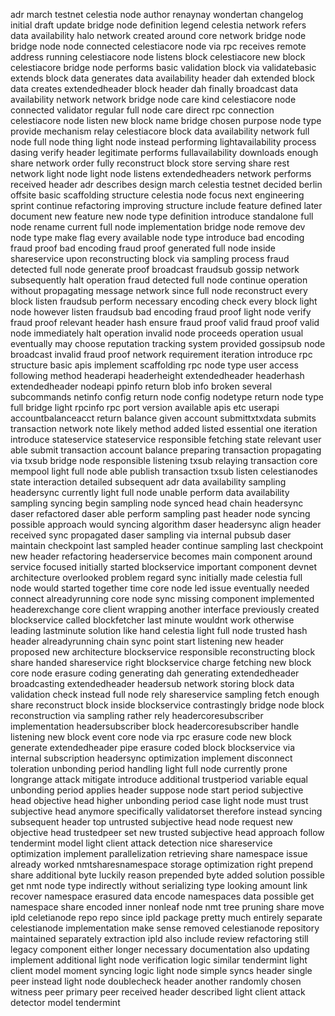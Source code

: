 adr march testnet celestia node author renaynay wondertan changelog initial draft update bridge node definition legend celestia network refers data availability halo network created around core network bridge node bridge node node connected celestiacore node via rpc receives remote address running celestiacore node listens block celestiacore new block celestiacore bridge node performs basic validation block via validatebasic extends block data generates data availability header dah extended block data creates extendedheader block header dah finally broadcast data availability network network bridge node care kind celestiacore node connected validator regular full node care direct rpc connection celestiacore node listen new block name bridge chosen purpose node type provide mechanism relay celestiacore block data availability network full node full node thing light node instead performing lightavailability process dasing verify header legitimate performs fullavailability downloads enough share network order fully reconstruct block store serving share rest network light node light node listens extendedheaders network performs received header adr describes design march celestia testnet decided berlin offsite basic scaffolding structure celestia node focus next engineering sprint continue refactoring improving structure include feature defined later document new feature new node type definition introduce standalone full node rename current full node implementation bridge node remove dev node type make flag every available node type introduce bad encoding fraud proof bad encoding fraud proof generated full node inside shareservice upon reconstructing block via sampling process fraud detected full node generate proof broadcast fraudsub gossip network subsequently halt operation fraud detected full node continue operation without propagating message network since full node reconstruct every block listen fraudsub perform necessary encoding check every block light node however listen fraudsub bad encoding fraud proof light node verify fraud proof relevant header hash ensure fraud proof valid fraud proof valid node immediately halt operation invalid node proceeds operation usual eventually may choose reputation tracking system provided gossipsub node broadcast invalid fraud proof network requirement iteration introduce rpc structure basic apis implement scaffolding rpc node type user access following method headerapi headerheight extendedheader headerhash extendedheader nodeapi ppinfo return blob info broken several subcommands netinfo config return node config nodetype return node type full bridge light rpcinfo rpc port version available apis etc userapi accountbalanceacct return balance given account submittxtxdata submits transaction network note likely method added listed essential one iteration introduce stateservice stateservice responsible fetching state relevant user able submit transaction account balance preparing transaction propagating via txsub bridge node responsible listening txsub relaying transaction core mempool light full node able publish transaction txsub listen celestianodes state interaction detailed subsequent adr data availability sampling headersync currently light full node unable perform data availability sampling syncing begin sampling node synced head chain headersync daser refactored daser able perform sampling past header node syncing possible approach would syncing algorithm daser headersync align header received sync propagated daser sampling via internal pubsub daser maintain checkpoint last sampled header continue sampling last checkpoint new header refactoring headerservice becomes main component around service focused initially started blockservice important component devnet architecture overlooked problem regard sync initially made celestia full node would started together time core node led issue eventually needed connect alreadyrunning core node sync missing component implemented headerexchange core client wrapping another interface previously created blockservice called blockfetcher last minute wouldnt work otherwise leading lastminute solution like hand celestia light full node trusted hash header alreadyrunning chain sync point start listening new header proposed new architecture blockservice responsible reconstructing block share handed shareservice right blockservice charge fetching new block core node erasure coding generating dah generating extendedheader broadcasting extendedheader headersub network storing block data validation check instead full node rely shareservice sampling fetch enough share reconstruct block inside blockservice contrastingly bridge node block reconstruction via sampling rather rely headercoresubscriber implementation headersubscriber block headercoresubscriber handle listening new block event core node via rpc erasure code new block generate extendedheader pipe erasure coded block blockservice via internal subscription headersync optimization implement disconnect toleration unbonding period handling light full node currently prone longrange attack mitigate introduce additional trustperiod variable equal unbonding period applies header suppose node start period subjective head objective head higher unbonding period case light node must trust subjective head anymore specifically validatorset therefore instead syncing subsequent header top untrusted subjective head node request new objective head trustedpeer set new trusted subjective head approach follow tendermint model light client attack detection nice shareservice optimization implement parallelization retrieving share namespace issue already worked nmtsharesnamespace storage optimization right prepend share additional byte luckily reason prepended byte added solution possible get nmt node type indirectly without serializing type looking amount link recover namespace erasured data encode namespaces data possible get namespace share encoded inner nonleaf node nmt tree pruning share move ipld celetianode repo repo since ipld package pretty much entirely separate celestianode implementation make sense removed celestianode repository maintained separately extraction ipld also include review refactoring still legacy component either longer necessary documentation also updating implement additional light node verification logic similar tendermint light client model moment syncing logic light node simple syncs header single peer instead light node doublecheck header another randomly chosen witness peer primary peer received header described light client attack detector model tendermint
